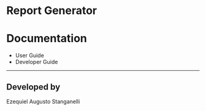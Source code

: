 # Report Generator

# Documentation
- User Guide
- Developer Guide


------
## Developed by
Ezequiel Augusto Stanganelli